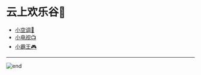 
# **云上欢乐谷🥳**
- [小空调🎐](https://h5ma.com/11c)
- [小电视📺](https://h5ma.com/12v)
- [小霸王🎮](https://h5ma.com/14a)

------
![end](https://gitee.com/techpang/img_emoji_libs/raw/master/img_bed/markdown_images/end.jpg '富婆加我吧不想努力了')
